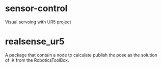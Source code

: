# sensor-control
Visual servoing with UR5 project

# realsense_ur5 
A package that contain a node to calculate publish the pose as the solution of IK from the RoboticsToolBox. 